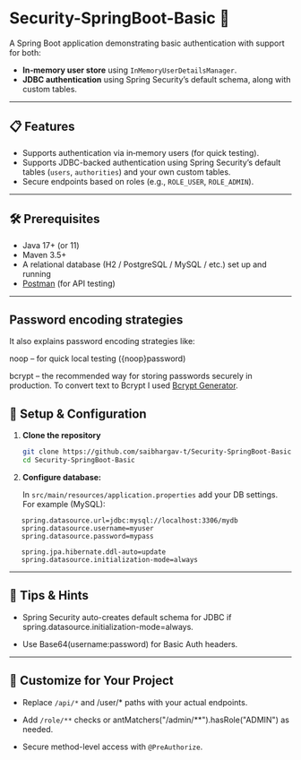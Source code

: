 # Security-SpringBoot-Basic 🔐

A Spring Boot application demonstrating basic authentication with support for both:

- **In‑memory user store** using `InMemoryUserDetailsManager`.  
- **JDBC authentication** using Spring Security’s default schema, along with custom tables.

---

## 📋 Features

- Supports authentication via in‑memory users (for quick testing).
- Supports JDBC-backed authentication using Spring Security’s default tables (`users`, `authorities`) and your own custom tables.
- Secure endpoints based on roles (e.g., `ROLE_USER`, `ROLE_ADMIN`).

---

## 🛠️ Prerequisites

- Java 17+ (or 11)
- Maven 3.5+
- A relational database (H2 / PostgreSQL / MySQL / etc.) set up and running
- [Postman](https://www.postman.com/downloads/) (for API testing)

---

## Password encoding strategies 

It also explains password encoding strategies like:

noop – for quick local testing ({noop}password)

bcrypt – the recommended way for storing passwords securely in production.
To convert text to Bcrypt I used [Bcrypt Generator](https://www.bcryptcalculator.com/).

## 🔧 Setup & Configuration

1. **Clone the repository**

    ```bash
    git clone https://github.com/saibhargav‑t/Security‑SpringBoot‑Basic.git
    cd Security‑SpringBoot‑Basic
    ```

2. **Configure database:**

   In `src/main/resources/application.properties` add your DB settings. For example (MySQL):

```properties
   spring.datasource.url=jdbc:mysql://localhost:3306/mydb
   spring.datasource.username=myuser
   spring.datasource.password=mypass

   spring.jpa.hibernate.ddl-auto=update
   spring.datasource.initialization-mode=always
```

---

## 🧠 Tips & Hints

- Spring Security auto-creates default schema for JDBC if spring.datasource.initialization-mode=always.

- Use Base64(username:password) for Basic Auth headers.
  
---

## 📝 Customize for Your Project

- Replace `/api/*` and /user/* paths with your actual endpoints.

- Add `/role/**` checks or antMatchers("/admin/**").hasRole("ADMIN") as needed.

- Secure method-level access with `@PreAuthorize`.
